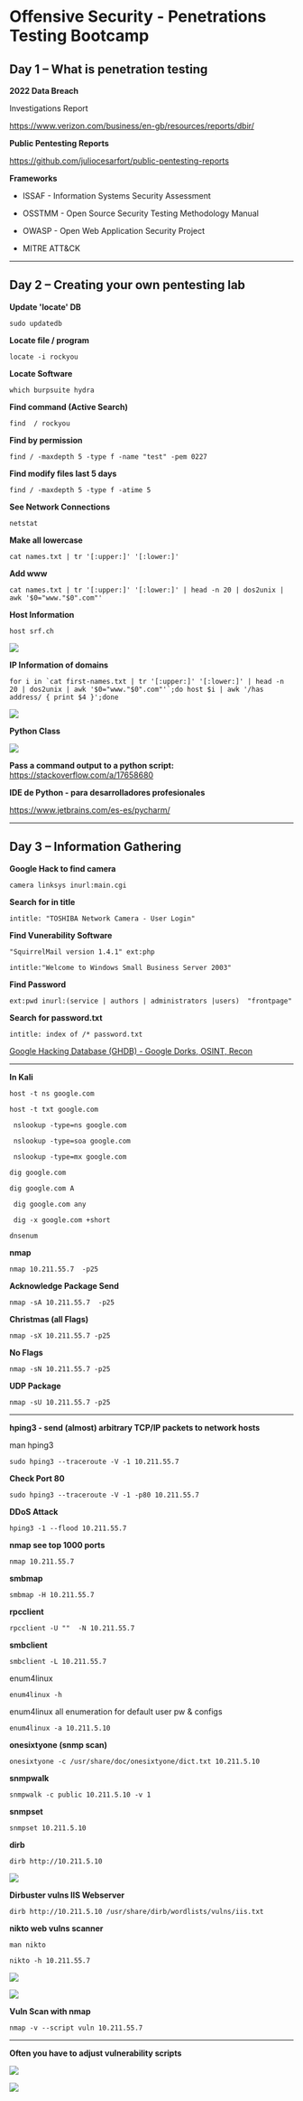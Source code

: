 # Offensive Security - Penetrations Testing Bootcamp

## Day 1 – What is penetration testing

**2022 Data Breach**

Investigations Report

https://www.verizon.com/business/en-gb/resources/reports/dbir/

**Public Pentesting Reports**

https://github.com/juliocesarfort/public-pentesting-reports

**Frameworks**

- ISSAF - Information Systems Security Assessment

- OSSTMM - Open Source Security Testing Methodology Manual

- OWASP - Open Web Application Security Project

- MITRE ATT&CK

---

## Day 2 – Creating your own pentesting lab

**Update 'locate' DB**

```
sudo updatedb
```

**Locate file / program**

```
locate -i rockyou
```

**Locate Software**

```
which burpsuite hydra
```

**Find command (Active Search)**

```
find  / rockyou
```

**Find by permission**

```
find / -maxdepth 5 -type f -name "test" -pem 0227
```

**Find modify files last 5 days**

```
find / -maxdepth 5 -type f -atime 5
```

**See Network Connections**

```
netstat
```

**Make all lowercase**

```
cat names.txt | tr '[:upper:]' '[:lower:]'
```

**Add www**

```
cat names.txt | tr '[:upper:]' '[:lower:]' | head -n 20 | dos2unix | awk '$0="www."$0".com"'
```

**Host Information**

```
host srf.ch
```

![](assets/2022-08-23-20-36-17-image.png)

**IP Information of domains**

```
for i in `cat first-names.txt | tr '[:upper:]' '[:lower:]' | head -n 20 | dos2unix | awk '$0="www."$0".com"'`;do host $i | awk '/has address/ { print $4 }';done
```

![](assets/2022-08-23-20-36-42-image.png)

**Python Class**

![](assets/2022-08-23-20-44-49-image.png)

**Pass a command output to a python script:**
https://stackoverflow.com/a/17658680

**IDE de Python  - para desarrolladores profesionales**

https://www.jetbrains.com/es-es/pycharm/

---

## Day 3 – Information Gathering

**Google Hack to find camera**

```
camera linksys inurl:main.cgi
```

**Search for in title**

```
intitle: "TOSHIBA Network Camera - User Login"
```

**Find Vunerability Software**

```
"SquirrelMail version 1.4.1" ext:php
```

```
intitle:"Welcome to Windows Small Business Server 2003"
```

**Find Password**

```
ext:pwd inurl:(service | authors | administrators |users)  "frontpage"
```

**Search for password.txt**

```
intitle: index of /* password.txt
```

[Google Hacking Database (GHDB) - Google Dorks, OSINT, Recon](https://www.exploit-db.com/google-hacking-database)



--- 

**In Kali**

```
host -t ns google.com
```

```
host -t txt google.com
```

```
 nslookup -type=ns google.com
```

```
 nslookup -type=soa google.com
```

```
 nslookup -type=mx google.com
```

```
dig google.com 
```

```
dig google.com A
```

```
 dig google.com any
```

```
 dig -x google.com +short 
```

```
dnsenum
```

**nmap**

```
nmap 10.211.55.7  -p25
```

**Acknowledge Package Send**

```
nmap -sA 10.211.55.7  -p25
```



**Christmas (all Flags)**

```
nmap -sX 10.211.55.7 -p25
```

**No Flags**

```
nmap -sN 10.211.55.7 -p25
```

**UDP Package**

```
nmap -sU 10.211.55.7 -p25
```

---

**hping3 - send (almost) arbitrary TCP/IP packets to network hosts**

man hping3

```
sudo hping3 --traceroute -V -1 10.211.55.7
```

**Check Port 80**

```
sudo hping3 --traceroute -V -1 -p80 10.211.55.7
```

**DDoS Attack**

```
hping3 -1 --flood 10.211.55.7
```

**nmap see top 1000 ports**

```
nmap 10.211.55.7 
```

**smbmap**

```
smbmap -H 10.211.55.7 
```

**rpcclient**

```
rpcclient -U ""  -N 10.211.55.7
```

**smbclient**

```
smbclient -L 10.211.55.7
```

enum4linux

```
enum4linux -h
```

enum4linux all enumeration for default user pw & configs

```
enum4linux -a 10.211.5.10
```

**onesixtyone (snmp scan)**

```
onesixtyone -c /usr/share/doc/onesixtyone/dict.txt 10.211.5.10
```

**snmpwalk**

```
snmpwalk -c public 10.211.5.10 -v 1
```

**snmpset**

```
snmpset 10.211.5.10
```

**dirb**

```
dirb http://10.211.5.10
```

![](assets/2022-08-24-20-28-24-image.png)

**Dirbuster vulns IIS Webserver**

```
dirb http://10.211.5.10 /usr/share/dirb/wordlists/vulns/iis.txt
```

**nikto web vulns scanner**

```
man nikto
```

```
nikto -h 10.211.55.7
```

![](assets/2022-08-24-20-33-16-image.png)

![](assets/2022-08-24-20-34-29-image.png)

**Vuln Scan with nmap**

```
nmap -v --script vuln 10.211.55.7
```

---

**Often you have to adjust vulnerability scripts**

![](assets/2022-08-24-20-50-06-image.png)

![](assets/2022-08-24-20-53-12-image.png)
